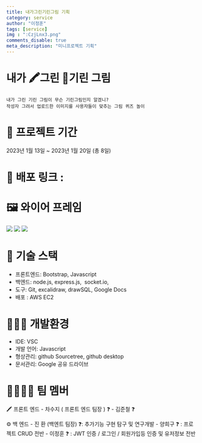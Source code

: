 ```yaml
---
title: 내가그린기린그림 기획
category: service
author: "이정훈"
tags: [service]
img : ":CzjLnx3.png"
comments_disable: true
meta_description: "미니프로젝트 기획"
---
```


# 내가 🖍️그린 🦒기린 그림
	내가 그린 기린 그림이 무슨 기린그림인지 알겠니?
	작성자 그려서 업로드한 이미지를 사용자들이 맞추는 그림 퀴즈 놀이

# 📆 프로젝트 기간
2023년 1월 13일 ~ 2023년 1월 20일 (총 8일)

# 📡 배포 링크 : 

# 🖼️ 와이어 프레임
![](https://lh6.googleusercontent.com/3kMbivKH8Hj7vML-EmK3121ybZ9s-KI8drtFLOX35ulsBXREAW95hRN0G0-6vC5JWRimaqYuJ6d1pYL71Vj8iJgd8i-RylY6PpDe8AB8llPu7GadxrbD3fN7Hl-MTI9M_4bGMMokh60V1-6DWzqkCKBL0_EYfK0TjiF4ypKX0sKqPBDrrgWxynBk6-4WDw)
![](https://lh5.googleusercontent.com/_p7Sg_XSYc2kKENrTqui2xRfld3_YbsysyDI4azbk1Xojm1VoFAcMccINMCc_aUsg2__X7SL-06skuTVGJqW0FqwnKge7Nu3qdCbjgd5dIxRT4GdsH_DWMgG3LQObyRH9u9WRjyP-_9fw_vXYGQmVw3_GYGhamao-eP65b9mgF4L74x4javrf3uyfUvLMA)
![](https://lh6.googleusercontent.com/ZJnwBwGSaaLGVNj4BpIFTrQP4q6gICSXrrGa-TAU8oqc1o8Qh1TY13DiFMepTs2KOpc5PumUk4uMf07R-S9lPSfOFiyCEBKc482g4tOb0SbLX4VhrAHaCEJv3iYk266uB1padrmj9eIMdk2MDpVZk-1D2HayOiztj5ntHC9IqZDVpKK0Bd3W7WgJ05qe5g)

# 🧰 기술 스택
-   프론트엔드: Bootstrap, Javascript
-   백엔드: node.js, express.js,  socket.io, 
-   도구: Git, excalidraw, drawSQL, Google Docs
-   배포 : AWS EC2

# 🧑🏻‍💻 개발환경
-   IDE: VSC
-   개발 언어: Javascript
-   형상관리: github Sourcetree, github desktop
-   문서관리: Google 공유 드라이브
# 👨‍👨‍👧‍👦 팀 멤버

🖍️ 프론트 엔드
	-  차수지 ( 프론트 엔드  팀장 )
			❓
	-  김준철
			❓

⚙️ 백 엔드 
	-  진 환 (백엔트 팀장)
			❓: 추가기능 구현 탐구 및 연구개발
	-  양희구
			❓ : 프로젝트 CRUD 전반
	-  이정훈
			❓ : JWT 인증 / 로그인 / 회원가입등 인증 및 유저정보 전반